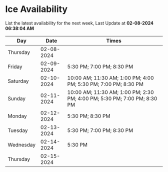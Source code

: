 # Ice Availability

List the latest availability for the next week, Last Update at **02-08-2024 06:38:04 AM**

| Day         | Date        | Times       |
| ----------- | ----------- | ----------- |
|Thursday|02-08-2024||
|Friday|02-09-2024|5:30 PM; 7:00 PM; 8:30 PM|
|Saturday|02-10-2024|10:00 AM; 11:30 AM; 1:00 PM; 4:00 PM; 5:30 PM; 7:00 PM; 8:30 PM|
|Sunday|02-11-2024|10:00 AM; 11:30 AM; 1:00 PM; 2:30 PM; 4:00 PM; 5:30 PM; 7:00 PM; 8:30 PM|
|Monday|02-12-2024|5:30 PM; 8:30 PM|
|Tuesday|02-13-2024|5:30 PM; 7:00 PM; 8:30 PM|
|Wednesday|02-14-2024|5:30 PM|
|Thursday|02-15-2024||
